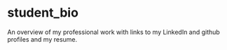 # student_bio

An overview of my professional work with links to my LinkedIn and github profiles and my resume.

